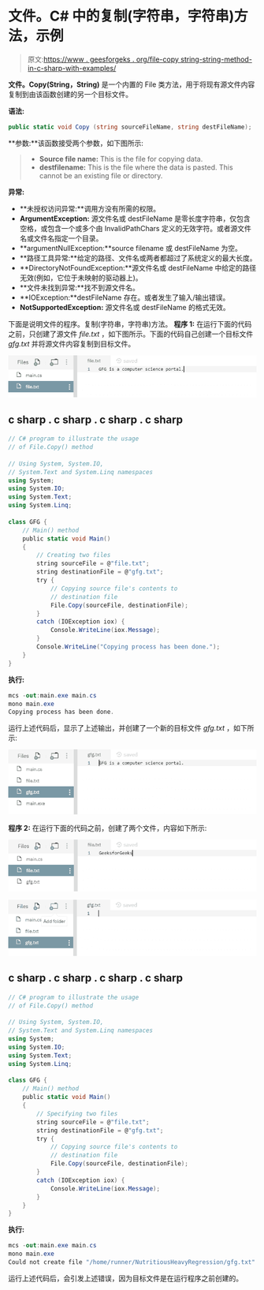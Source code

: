 # 文件。C# 中的复制(字符串，字符串)方法，示例

> 原文:[https://www . geesforgeks . org/file-copy string-string-method-in-c-sharp-with-examples/](https://www.geeksforgeeks.org/file-copystring-string-method-in-c-sharp-with-examples/)

**文件。Copy(String，String)** 是一个内置的 File 类方法，用于将现有源文件内容复制到由该函数创建的另一个目标文件。

**语法:**

```cs
public static void Copy (string sourceFileName, string destFileName);
```

**参数:**该函数接受两个参数，如下图所示:

> *   **Source file name:** This is the file for copying data.
> *   **destfilename:** This is the file where the data is pasted. This cannot be an existing file or directory.

**异常:**

*   **未授权访问异常:**调用方没有所需的权限。
*   **ArgumentException:** 源文件名或 destFileName 是零长度字符串，仅包含空格，或包含一个或多个由 InvalidPathChars 定义的无效字符。或者源文件名或文件名指定一个目录。
*   **argumentNullException:**source filename 或 destFileName 为空。
*   **路径工具异常:**给定的路径、文件名或两者都超过了系统定义的最大长度。
*   **DirectoryNotFoundException:**源文件名或 destFileName 中给定的路径无效(例如，它位于未映射的驱动器上)。
*   **文件未找到异常:**找不到源文件名。
*   **IOException:**destFileName 存在。或者发生了输入/输出错误。
*   **NotSupportedException:** 源文件名或 destFileName 的格式无效。

下面是说明文件的程序。复制(字符串，字符串)方法。
**程序 1:** 在运行下面的代码之前，只创建了源文件 *file.txt* ，如下图所示。下面的代码自己创建一个目标文件 *gfg.txt* 并将源文件内容复制到目标文件。

![file.txt](img/11ce063ccdbb74d825d854a2a4f76f93.png)

## c sharp . c sharp . c sharp . c sharp

```cs
// C# program to illustrate the usage
// of File.Copy() method

// Using System, System.IO,
// System.Text and System.Linq namespaces
using System;
using System.IO;
using System.Text;
using System.Linq;

class GFG {
    // Main() method
    public static void Main()
    {
        // Creating two files
        string sourceFile = @"file.txt";
        string destinationFile = @"gfg.txt";
        try {
            // Copying source file's contents to
            // destination file
            File.Copy(sourceFile, destinationFile);
        }
        catch (IOException iox) {
            Console.WriteLine(iox.Message);
        }
        Console.WriteLine("Copying process has been done.");
    }
}
```

**执行:**

```cs
mcs -out:main.exe main.cs
mono main.exe
Copying process has been done.
```

运行上述代码后，显示了上述输出，并创建了一个新的目标文件 *gfg.txt* ，如下所示:

![gfg.txt](img/0921055362c4a01783be7f7948938bcd.png)

**程序 2:** 在运行下面的代码之前，创建了两个文件，内容如下所示:

![file.txt](img/ef542751250dd3132ff0093624432dc1.png)

![gfg.txt](img/19aec66550342a217eba8559a864dce2.png)

## c sharp . c sharp . c sharp . c sharp

```cs
// C# program to illustrate the usage
// of File.Copy() method

// Using System, System.IO,
// System.Text and System.Linq namespaces
using System;
using System.IO;
using System.Text;
using System.Linq;

class GFG {
    // Main() method
    public static void Main()
    {
        // Specifying two files
        string sourceFile = @"file.txt";
        string destinationFile = @"gfg.txt";
        try {
            // Copying source file's contents to
            // destination file
            File.Copy(sourceFile, destinationFile);
        }
        catch (IOException iox) {
            Console.WriteLine(iox.Message);
        }
    }
}
```

**执行:**

```cs
mcs -out:main.exe main.cs
mono main.exe
Could not create file "/home/runner/NutritiousHeavyRegression/gfg.txt". File already exists.
```

运行上述代码后，会引发上述错误，因为目标文件是在运行程序之前创建的。